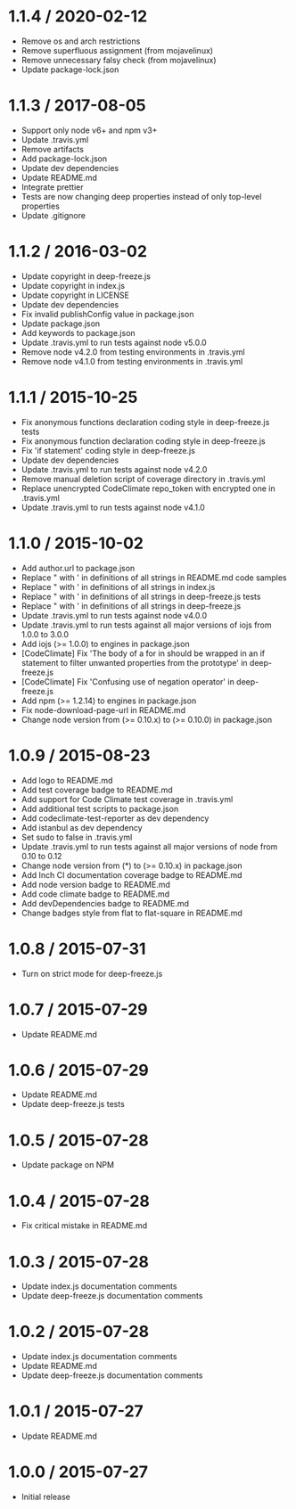 1.1.4 / 2020-02-12
==================

* Remove os and arch restrictions
* Remove superfluous assignment (from mojavelinux)
* Remove unnecessary falsy check (from mojavelinux)
* Update package-lock.json

1.1.3 / 2017-08-05
==================

* Support only node v6+ and npm v3+
* Update .travis.yml
* Remove artifacts
* Add package-lock.json
* Update dev dependencies
* Update README.md
* Integrate prettier
* Tests are now changing deep properties instead of only top-level properties
* Update .gitignore


1.1.2 / 2016-03-02
==================

* Update copyright in deep-freeze.js
* Update copyright in index.js
* Update copyright in LICENSE
* Update dev dependencies
* Fix invalid publishConfig value in package.json
* Update package.json
* Add keywords to package.json
* Update .travis.yml to run tests against node v5.0.0
* Remove node v4.2.0 from testing environments in .travis.yml
* Remove node v4.1.0 from testing environments in .travis.yml

1.1.1 / 2015-10-25
==================

* Fix anonymous functions declaration coding style in deep-freeze.js tests
* Fix anonymous function declaration coding style in deep-freeze.js
* Fix 'if statement' coding style in deep-freeze.js
* Update dev dependencies
* Update .travis.yml to run tests against node v4.2.0
* Remove manual deletion script of coverage directory in .travis.yml
* Replace unencrypted CodeClimate repo_token with encrypted one in .travis.yml
* Update .travis.yml to run tests against node v4.1.0

1.1.0 / 2015-10-02
==================

* Add author.url to package.json
* Replace " with ' in definitions of all strings in README.md code samples
* Replace " with ' in definitions of all strings in index.js
* Replace " with ' in definitions of all strings in deep-freeze.js tests
* Replace " with ' in definitions of all strings in deep-freeze.js
* Update .travis.yml to run tests against node v4.0.0
* Update .travis.yml to run tests against all major versions of iojs from 1.0.0 to 3.0.0
* Add iojs (>= 1.0.0) to engines in package.json
* [CodeClimate] Fix 'The body of a for in should be wrapped in an if statement to filter unwanted properties from the prototype' in deep-freeze.js
* [CodeClimate] Fix 'Confusing use of negation operator' in deep-freeze.js
* Add npm (>= 1.2.14) to engines in package.json
* Fix node-download-page-url in README.md
* Change node version from (>= 0.10.x) to (>= 0.10.0) in package.json

1.0.9 / 2015-08-23
==================

* Add logo to README.md
* Add test coverage badge to README.md
* Add support for Code Climate test coverage in .travis.yml
* Add additional test scripts to package.json
* Add codeclimate-test-reporter as dev dependency
* Add istanbul as dev dependency
* Set sudo to false in .travis.yml
* Update .travis.yml to run tests against all major versions of node from 0.10 to 0.12
* Change node version from (*) to (>= 0.10.x) in package.json
* Add Inch CI documentation coverage badge to README.md
* Add node version badge to README.md
* Add code climate badge to README.md
* Add devDependencies badge to README.md
* Change badges style from flat to flat-square in README.md

1.0.8 / 2015-07-31
==================

* Turn on strict mode for deep-freeze.js

1.0.7 / 2015-07-29
==================

* Update README.md

1.0.6 / 2015-07-29
==================

* Update README.md
* Update deep-freeze.js tests

1.0.5 / 2015-07-28
==================

* Update package on NPM

1.0.4 / 2015-07-28
==================

* Fix critical mistake in README.md

1.0.3 / 2015-07-28
==================

* Update index.js documentation comments
* Update deep-freeze.js documentation comments

1.0.2 / 2015-07-28
==================

* Update index.js documentation comments
* Update README.md
* Update deep-freeze.js documentation comments

1.0.1 / 2015-07-27
==================

* Update README.md

1.0.0 / 2015-07-27
==================

* Initial release
